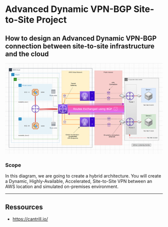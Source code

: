 # Advanced Dynamic VPN-BGP Site-to-Site Project

## How to design an Advanced Dynamic VPN-BGP connection between site-to-site infrastructure and the cloud

![This is an image](https://github.com/stanleycharles/AWS/blob/main/Advanced%20Dynamic%20VPN-BGP%20Site-to-Site%20Project/Advanced%20Dynamic%20VPN-BGP%20Site-to-Site%20Diagram.png)

### Scope 

In this diagram, we are going to create a hybrid architecture. You will create a Dynamic, Highly-Available, Accelerated, Site-to-Site VPN between an AWS location and simulated on-premises environment.

  ---
  
  ## Ressources
   - https://cantrill.io/
   
